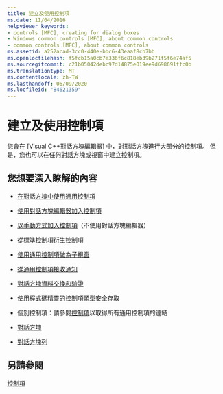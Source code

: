 ```yaml
---
title: 建立及使用控制項
ms.date: 11/04/2016
helpviewer_keywords:
- controls [MFC], creating for dialog boxes
- Windows common controls [MFC], about common controls
- common controls [MFC], about common controls
ms.assetid: a252acad-3cc0-440e-bbc6-43eaaf8cb7bb
ms.openlocfilehash: f5fcb15a0cb7e336f6c818eb39b271f5f6e74af5
ms.sourcegitcommit: c21b05042debc97d14875e019ee9d698691ffc0b
ms.translationtype: MT
ms.contentlocale: zh-TW
ms.lasthandoff: 06/09/2020
ms.locfileid: "84621359"
---
```

# <a name="making-and-using-controls"></a>建立及使用控制項

您會在 [Visual C++[對話方塊編輯器](../windows/dialog-editor.md)] 中，對對話方塊進行大部分的控制項。 但是，您也可以在任何對話方塊或視窗中建立控制項。

## <a name="what-do-you-want-to-know-more-about"></a>您想要深入瞭解的內容

- [在對話方塊中使用通用控制項](using-common-controls-in-a-dialog-box.md)

- [使用對話方塊編輯器加入控制項](using-the-dialog-editor-to-add-controls.md)

- [以手動方式加入控制項](adding-controls-by-hand.md)（不使用對話方塊編輯器）

- [從標準控制項衍生控制項](deriving-controls-from-a-standard-control.md)

- [使用通用控制項做為子視窗](using-a-common-control-as-a-child-window.md)

- [從通用控制項接收通知](receiving-notification-from-common-controls.md)

- [對話方塊資料交換和驗證](dialog-data-exchange-and-validation.md)

- [使用程式碼精靈的控制項類型安全存取](type-safe-access-to-controls-with-code-wizards.md)

- 個別控制項：請參閱[控制項](controls-mfc.md)以取得所有通用控制項的連結

- [對話方塊](dialog-boxes.md)

- [對話方塊列](dialog-bars.md)

## <a name="see-also"></a>另請參閱

[控制項](controls-mfc.md)
